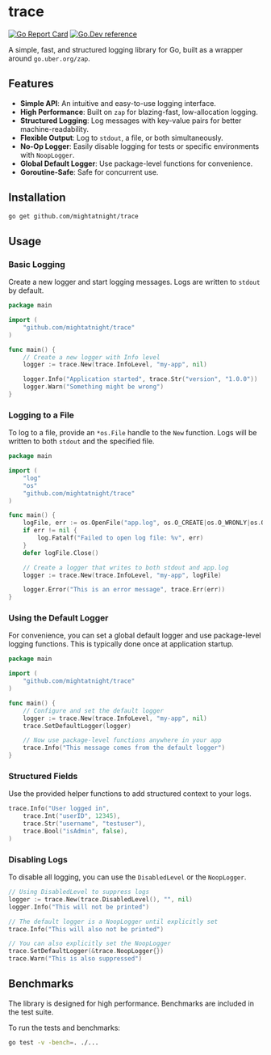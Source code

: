 # trace

[![Go Report Card](https://goreportcard.com/badge/github.com/mightatnight/trace)](https://goreportcard.com/report/github.com/mightatnight/trace)
[![Go.Dev reference](https://img.shields.io/badge/go.dev-reference-blue?logo=go&logoColor=white)](https://pkg.go.dev/github.com/mightatnight/trace)

A simple, fast, and structured logging library for Go, built as a wrapper around `go.uber.org/zap`.

## Features

- **Simple API**: An intuitive and easy-to-use logging interface.
- **High Performance**: Built on `zap` for blazing-fast, low-allocation logging.
- **Structured Logging**: Log messages with key-value pairs for better machine-readability.
- **Flexible Output**: Log to `stdout`, a file, or both simultaneously.
- **No-Op Logger**: Easily disable logging for tests or specific environments with `NoopLogger`.
- **Global Default Logger**: Use package-level functions for convenience.
- **Goroutine-Safe**: Safe for concurrent use.

## Installation

```sh
go get github.com/mightatnight/trace
```

## Usage

### Basic Logging

Create a new logger and start logging messages. Logs are written to `stdout` by default.

```go
package main

import (
    "github.com/mightatnight/trace"
)

func main() {
    // Create a new logger with Info level
    logger := trace.New(trace.InfoLevel, "my-app", nil)

    logger.Info("Application started", trace.Str("version", "1.0.0"))
    logger.Warn("Something might be wrong")
}
```

### Logging to a File

To log to a file, provide an `*os.File` handle to the `New` function. Logs will be written to both `stdout` and the specified file.

```go
package main

import (
    "log"
    "os"
    "github.com/mightatnight/trace"
)

func main() {
    logFile, err := os.OpenFile("app.log", os.O_CREATE|os.O_WRONLY|os.O_APPEND, 0666)
    if err != nil {
        log.Fatalf("Failed to open log file: %v", err)
    }
    defer logFile.Close()

    // Create a logger that writes to both stdout and app.log
    logger := trace.New(trace.InfoLevel, "my-app", logFile)

    logger.Error("This is an error message", trace.Err(err))
}
```

### Using the Default Logger

For convenience, you can set a global default logger and use package-level logging functions. This is typically done once at application startup.

```go
package main

import (
    "github.com/mightatnight/trace"
)

func main() {
    // Configure and set the default logger
    logger := trace.New(trace.InfoLevel, "my-app", nil)
    trace.SetDefaultLogger(logger)

    // Now use package-level functions anywhere in your app
    trace.Info("This message comes from the default logger")
}
```

### Structured Fields

Use the provided helper functions to add structured context to your logs.

```go
trace.Info("User logged in",
    trace.Int("userID", 12345),
    trace.Str("username", "testuser"),
    trace.Bool("isAdmin", false),
)
```

### Disabling Logs

To disable all logging, you can use the `DisabledLevel` or the `NoopLogger`.

```go
// Using DisabledLevel to suppress logs
logger := trace.New(trace.DisabledLevel(), "", nil)
logger.Info("This will not be printed")

// The default logger is a NoopLogger until explicitly set
trace.Info("This will also not be printed")

// You can also explicitly set the NoopLogger
trace.SetDefaultLogger(&trace.NoopLogger{})
trace.Warn("This is also suppressed")
```

## Benchmarks

The library is designed for high performance. Benchmarks are included in the test suite.

To run the tests and benchmarks:
```sh
go test -v -bench=. ./...
```